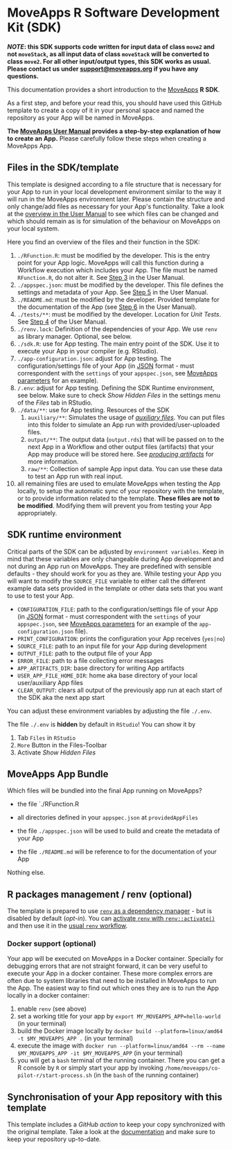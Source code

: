 # MoveApps R Software Development Kit (SDK)

***NOTE*: this SDK supports code written for input data of class `move2` and not `moveStack`, as all input data of class `moveStack` will be converted to class `move2`. For all other input/output types, this SDK works as usual. Please contact us under support@moveapps.org if you have any questions.**

This documentation provides a short introduction to the [MoveApps](https://www.moveapps.org) **R SDK**.

As a first step, and before your read this, you should have used this GitHub template to create a copy of it in your personal space and named the repository as your App will be named in MoveApps.

**The [MoveApps User Manual](https://docs.moveapps.org/#/create_app) provides a step-by-step explanation of how to create an App.** Please carefully follow these steps when creating a MoveApps App.


## Files in the SDK/template

This template is designed according to a file structure that is necessary for your App to run in your local development environment similar to the way it will run in the MoveApps environment later. Please contain the structure and only change/add files as necessary for your App's functionality. Take a look at the [overview in the User Manual](https://docs.moveapps.org/#/create_app) to see which files can be changed and which should remain as is for simulation of the behaviour on MoveApps on your local system.

Here you find an overview of the files and their function in the SDK:

1. `./RFunction.R`: must be modified by the developer. This is the entry point for your App logic. MoveApps will call this function during a Workflow execution which includes your App. The file must be named `RFunction.R`, do not alter it. See [Step 3](https://docs.moveapps.org/#/create_app#step-3-develop-the-app-code-locally-within-the-template) in the User Manual.
1. `./appspec.json`: must be modified by the developer. This file defines the settings and metadata of your App. See [Step 5](https://docs.moveapps.org/#/create_app#step-5-write-app-specifications) in the User Manual.
1. `./README.md`: must be modified by the developer. Provided template for the documentation of the App (see [Step 6](https://docs.moveapps.org/#/create_app#step-6-write-a-documentation-file) in the User Manual).
1. `./tests/**`: must be modified by the developer. Location for *Unit Tests*. See [Step 4](https://docs.moveapps.org/#/create_app#=step-4-test-your-app-locally) of the User Manual.
1. `./renv.lock`: Definition of the dependencies of your App. We use `renv` as library manager. Optional, see below.
1. `./sdk.R`: use for App testing. The main entry point of the SDK. Use it to execute your App in your compiler (e.g. RStudio).
1. `./app-configuration.json`: adjust for App testing. The configuration/settings file of your App (in [JSON](https://www.w3schools.com/js/js_json_intro.asp) format - must correspondent with the `settings` of your `appspec.json`, see [MoveApps parameters](https://docs.moveapps.org/#/copilot-r-sdk.md#moveapps-parameters) for an example).
1. `/.env`: adjust for App testing. Defining the SDK Runtime environment, see below. Make sure to check _Show Hidden Files_ in the settings menu of the _Files_ tab in RStudio.
1. `./data/**`: use for App testing. Resources of the SDK
   1. `auxiliary/**`: Simulates the usage of [*auxiliary files*](https://docs.moveapps.org/#/auxiliary). You can put files into this folder to simulate an App run with provided/user-uploaded files. 
   1. `output/**`: The output data (`output.rds`) that will be passed on to the next App in a Workflow and other output files (artifacts) that your App may produce will be stored here. See [*producing artifacts*](https://docs.moveapps.org/#/copilot-r-sdk?id=producing-artefacts) for more information.
   1. `raw/**`: Collection of sample App input data. You can use these data to test an App run with real input.
1. all remaining files are used to emulate MoveApps when testing the App locally, to setup the automatic sync of your repository with the template, or to provide information related to the template. **These files are not to be modified**. Modifying them will prevent you from testing your App appropriately. 

## SDK runtime environment

Critical parts of the SDK can be adjusted by `environment variables`. Keep in mind that these variables are only changeable during App development and not during an App run on MoveApps. They are predefined with sensible defaults - they should work for you as they are. While testing your App you will want to modify the `SOURCE_FILE` variable to either call the different example data sets provided in the template or other data sets that you want to use to test your App.

- `CONFIGURATION_FILE`: path to the configuration/settings file of your App (in [JSON](https://www.w3schools.com/js/js_json_intro.asp) format - must correspondent with the `settings` of your `appspec.json`, see [MoveApps parameters](https://docs.moveapps.org/#/copilot-r-sdk.md#moveapps-parameters) for an example of the `app-configuration.json` file).
- `PRINT_CONFIGURATION`: prints the configuration your App receives (`yes|no`)
- `SOURCE_FILE`: path to an input file for your App during development
- `OUTPUT_FILE`: path to the output file of your App
- `ERROR_FILE`: path to a file collecting error messages
- `APP_ARTIFACTS_DIR`: base directory for writing App artifacts
- `USER_APP_FILE_HOME_DIR`: home aka base directory of your local user/auxiliary App files
- `CLEAR_OUTPUT`: clears all output of the previously app run at each start of the SDK aka the next app start

You can adjust these environment variables by adjusting the file `./.env`.

The file `./.env` is **hidden** by default in `RStudio`! You can show it by

1. Tab `Files` in `RStudio`
1. `More` Button in the Files-Toolbar
1. Activate _Show Hidden Files_

## MoveApps App Bundle

Which files will be bundled into the final App running on MoveApps?

- the file `./RFunction.R
- all directories defined in your `appspec.json` at `providedAppFiles`

- the file `./appspec.json` will be used to build and create the metadata of your App
- the file `./README.md` will be reference to for the documentation of your App

Nothing else.


## R packages management / renv (optional)

The template is prepared to use [`renv` as a dependency manager](https://rstudio.github.io/renv/articles/renv.html) - but is disabled by default (_opt-in_).
You can [activate `renv` with `renv::activate()`](https://rstudio.github.io/renv/articles/renv.html#uninstalling-renv) and then use it in the [usual `renv` workflow](https://rstudio.github.io/renv/articles/renv.html#workflow).


### Docker support (optional)

Your app will be executed on MoveApps in a Docker container. Specially for debugging errors that are not straight forward, it can be very useful to execute your App in a docker container. These more complex errors are often due to system libraries that need to be installed in MoveApps to run the App. The easiest way to find out which ones they are is to run the App locally in a docker container:


1. enable `renv` (see above)
1. set a working title for your app by `export MY_MOVEAPPS_APP=hello-world` (in your terminal)
1. build the Docker image locally by `docker build --platform=linux/amd64 -t $MY_MOVEAPPS_APP .` (in your terminal)
1. execute the image with `docker run --platform=linux/amd64 --rm --name $MY_MOVEAPPS_APP -it $MY_MOVEAPPS_APP` (in your terminal)
1. you will get a `bash` terminal of the running container. There you can get a R console by `R` or simply start your app by invoking `/home/moveapps/co-pilot-r/start-process.sh` (in the `bash` of the running container)


## Synchronisation of your App repository with this template

This template includes a _GitHub action_ to keep your copy synchronized with the original template. Take a look at the [documentation](https://docs.moveapps.org/#/manage_Rapp_github?id=keep-your-repositories-up-to-date-sync-with-templates) and make sure to keep your repository up-to-date.
